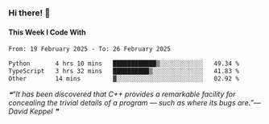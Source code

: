 ### Hi there! 👋

#### This Week I Code With
<!--START_SECTION:waka-->

```txt
From: 19 February 2025 - To: 26 February 2025

Python       4 hrs 10 mins   ████████████▒░░░░░░░░░░░░   49.34 %
TypeScript   3 hrs 32 mins   ██████████▒░░░░░░░░░░░░░░   41.83 %
Other        14 mins         ▓░░░░░░░░░░░░░░░░░░░░░░░░   02.92 %
```

<!--END_SECTION:waka-->

<!--STARTS_HERE_QUOTE_README-->
<i>❝“It has been discovered that C++ provides a remarkable facility for concealing the trivial details of a program — such as where its bugs are.”— David Keppel   ❞</i>
<!--ENDS_HERE_QUOTE_README-->
